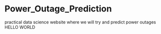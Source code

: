 # Power_Outage_Prediction
practical data science website where we will try and predict power outages 
HELLO WORLD
